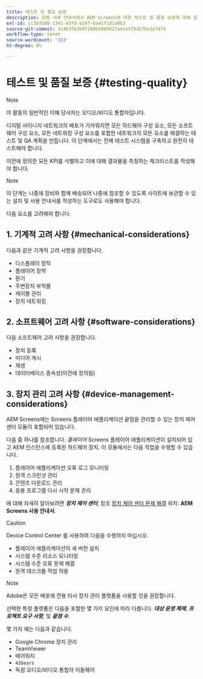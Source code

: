 ```yaml
---
title: 테스트 및 품질 보증
description: 모범 사례 안내서에서 AEM Screens에 대한 테스트 및 품질 보증에 대해 알아봅니다.
exl-id: cc3bfb88-1341-43f8-b247-6a41f1d1a963
source-git-commit: 3c4b37b3b9f268b500562fa4ce3782b7be1e7d74
workflow-type: tm+mt
source-wordcount: '333'
ht-degree: 0%

---
```


# 테스트 및 품질 보증 {#testing-quality}

>[!NOTE]
>이 활동의 일반적인 이해 당사자는 오디오/비디오 통합자입니다.

디지털 사이니지 네트워크의 배포가 가까워지면 모든 하드웨어 구성 요소, 모든 소프트웨어 구성 요소, 모든 네트워킹 구성 요소를 포함한 네트워크의 모든 요소를 해결하는 테스트 및 QA 계획을 만듭니다.
이 단계에서는 전체 테스트 시스템을 구축하고 완전히 테스트해야 합니다.

이전에 정의한 모든 KPI를 식별하고 이에 대해 결과물을 측정하는 체크리스트를 작성해야 합니다.

>[!NOTE]
>
>이 단계는 나중에 장비와 함께 배송되어 나중에 참조할 수 있도록 사이트에 보관할 수 있는 설치 및 사용 안내서를 작성하는 도구로도 사용해야 합니다.

다음 요소를 고려해야 합니다.

## 1. 기계적 고려 사항 {#mechanical-considerations}

다음과 같은 기계적 고려 사항을 권장합니다.

* 디스플레이 장착
* 플레이어 장착
* 환기
* 주변장치 부착물
* 케이블 관리
* 장치 네트워킹

## 2. 소프트웨어 고려 사항 {#software-considerations}

다음 소프트웨어 고려 사항을 권장합니다.

* 장치 등록
* 미디어 게시
* 재생
* 데이터베이스 종속성(이전에 정의됨)


## 3. 장치 관리 고려 사항 {#device-management-considerations}

AEM Screens에는 Screens 플레이어 애플리케이션 끝점을 관리할 수 있는 장치 제어 센터 모듈이 포함되어 있습니다.

다음 중 하나를 참조합니다. *플레이어* Screens 플레이어 애플리케이션이 설치되어 있고 AEM 인스턴스에 등록된 하드웨어 장치.
이 모듈에서는 다음 작업을 수행할 수 있습니다.

1. 플레이어 애플리케이션 오류 로그 모니터링
1. 원격 스크린샷 관리
1. 콘텐츠 다운로드 관리
1. 응용 프로그램 다시 시작 문제 관리

에 대해 자세히 알아보려면 ***장치 제어 센터***, 참조 [장치 제어 센터 문제 해결](https://experienceleague.adobe.com/en/docs/experience-manager-screens/user-guide/troubleshooting/monitoring-screens) 위치: **AEM Screens 사용 안내서**.

>[!CAUTION]
>
>Device Control Center 를 사용하여 다음을 수행하지 마십시오.
>
>* 플레이어 애플리케이션의 새 버전 설치
>* 시스템 수준 리소스 모니터링
>* 시스템 수준 오류 문제 해결
>* 원격 데스크톱 작업 허용


>[!NOTE]
>
> Adobe은 모든 배포에 전용 타사 장치 관리 플랫폼을 사용할 것을 권장합니다.

선택한 특정 플랫폼은 다음을 포함한 몇 가지 요인에 따라 다릅니다. ***대상 운영 체제***, ***프로젝트 요구 사항***, 및 ***끝점 수***.

몇 가지 예는 다음과 같습니다.

* Google Chrome 장치 관리
* TeamViewer
* 에어워치
* `42Gears`
* 독점 오디오/비디오 통합자 미들웨어
